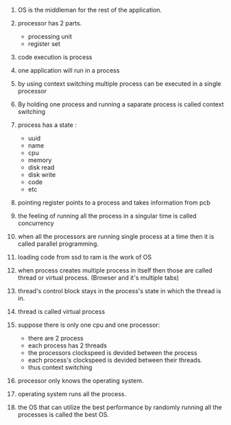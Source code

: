 1. OS is the middleman for the rest of the application.

2. processor has 2 parts.

    - processing unit
    - register set

3. code execution is process

4. one application will run in a process

5. by using context switching multiple process can be executed in a single processor

6. By holding one process and running a saparate process is called context switching

7. process has a state :
    - uuid
    - name
    - cpu
    - memory
    - disk read
    - disk write
    - code
    - etc
8. pointing register points to a process and takes information from pcb
9. the feeling of running all the process in a singular time is called concurrency

10. when all the processors are running single process at a time then it is called parallel programming.

11. loading code from ssd to ram is the work of OS

12. when process creates multiple process in itself then those are called thread or virtual process. (Browser and it's multiple tabs)

13. thread's control block stays in the process's state in which the thread is in.

14. thread is called virtual process

15. suppose there is only one cpu and one processor:

    - there are 2 process
    - each process has 2 threads
    - the processors clockspeed is devided between the process
    - each process's clockspeed is devided between their threads.
    - thus context switching

16. processor only knows the operating system.

17. operating system runs all the process.

18. the OS that can utilize the best performance by randomly running all the processes is called the best OS.
